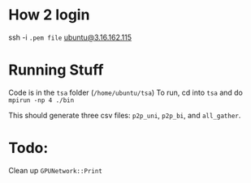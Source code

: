 # How 2 login
ssh -i `.pem file` ubuntu@3.16.162.115

# Running Stuff
Code is in the `tsa` folder (`/home/ubuntu/tsa`)
To run, cd into `tsa` and do `mpirun -np 4 ./bin`

This should generate three csv files: `p2p_uni`, `p2p_bi`, and `all_gather`.

# Todo:
Clean up `GPUNetwork::Print`
